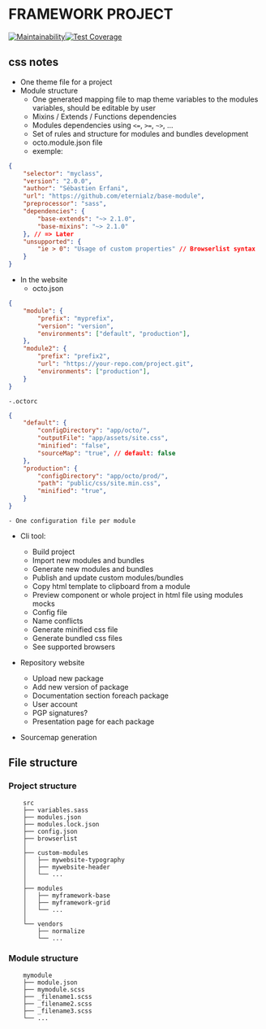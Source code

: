 # FRAMEWORK PROJECT

[![Maintainability](https://api.codeclimate.com/v1/badges/2636ee020b924558f88a/maintainability)](https://codeclimate.com/github/eternialz/css/maintainability)[![Test Coverage](https://api.codeclimate.com/v1/badges/2636ee020b924558f88a/test_coverage)](https://codeclimate.com/github/eternialz/css/test_coverage)

## css notes

- One theme file for a project
- Module structure
  - One generated mapping file to map theme variables to the modules variables, should be editable by user 
  - Mixins / Extends / Functions dependencies 
  - Modules dependencies using `<=`, `>=`, `~>`, ...
  - Set of rules and structure for modules and bundles development
  - octo.module.json file
  - exemple:

```json
{
    "selector": "myclass",
    "version": "2.0.0",
    "author": "Sébastien Erfani",
    "url": "https://github.com/eternialz/base-module",
    "preprocessor": "sass",
    "dependencies": {
        "base-extends": "~> 2.1.0",
        "base-mixins": "~> 2.1.0"
    }, // => Later
    "unsupported": {
        "ie > 0": "Usage of custom properties" // Browserlist syntax
    }
}
```

- In the website
    - octo.json
```json
{
    "module": {
        "prefix": "myprefix",
        "version": "version",
        "environments": ["default", "production"],
    },
    "module2": {
        "prefix": "prefix2",
        "url": "https://your-repo.com/project.git",
        "environments": ["production"],
    }
}
```
    -.octorc
```json
{
    "default": {
        "configDirectory": "app/octo/",
        "outputFile": "app/assets/site.css",
        "minified": "false",
        "sourceMap": "true", // default: false
    },
    "production": {
        "configDirectory": "app/octo/prod/",
        "path": "public/css/site.min.css",
        "minified": "true",
    }
}
```
    - One configuration file per module

- Cli tool:
  - Build project
  - Import new modules and bundles
  - Generate new modules and bundles
  - Publish and update custom modules/bundles
  - Copy html template to clipboard from a module
  - Preview component or whole project in html file using modules mocks
  - Config file
  - Name conflicts
  - Generate minified css file
  - Generate bundled css files
  - See supported browsers

- Repository website
    - Upload new package
    - Add new version of package
    - Documentation section foreach package
    - User account
    - PGP signatures?
    - Presentation page for each package

- Sourcemap generation

## File structure

### Project structure
```
    src
    ├── variables.sass
    ├── modules.json
    ├── modules.lock.json
    ├── config.json
    ├── browserlist
    │
    ├── custom-modules
    │   ├── mywebsite-typography
    │   ├── mywebsite-header
    │   └── ...
    │
    ├── modules
    │   ├── myframework-base
    │   ├── myframework-grid
    │   └── ...
    │
    └── vendors
        ├── normalize
        └── ...
```

### Module structure
```
    mymodule
    ├── module.json
    ├── mymodule.scss
    ├── _filename1.scss
    ├── _filename2.scss
    ├── _filename3.scss
    └── ...
```
